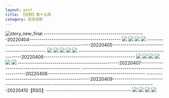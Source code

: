 ```yaml
---
layout: post
title: 【视野】第十五周
category: 投资视野
---
```

![story_new_final](http://rbwl8nwm4.hd-bkt.clouddn.com/img/story_new_final_0322.png)
--------------------------------------------------20220404---------------------------------------------
![](http://rbwl8nwm4.hd-bkt.clouddn.com/img/factors-220404-1.png)
![](http://rbwl8nwm4.hd-bkt.clouddn.com/img/factors-220404-2.png)
![](http://rbwl8nwm4.hd-bkt.clouddn.com/img/factors-220404-3.png)
![](http://rbwl8nwm4.hd-bkt.clouddn.com/img/factors-220404-4.png)
--------------------------------------------------20220405---------------------------------------------
![](http://rbwl8nwm4.hd-bkt.clouddn.com/img/factors-220405-1.png)
![](http://rbwl8nwm4.hd-bkt.clouddn.com/img/factors-220405-2.png)
![](http://rbwl8nwm4.hd-bkt.clouddn.com/img/factors-220405-3.png)
![](http://rbwl8nwm4.hd-bkt.clouddn.com/img/factors-220405-4.png)
![](http://rbwl8nwm4.hd-bkt.clouddn.com/img/factors-220405-5.png)
--------------------------------------------------20220406---------------------------------------------
![](http://rbwl8nwm4.hd-bkt.clouddn.com/img/factors-220406-1.png)
![](http://rbwl8nwm4.hd-bkt.clouddn.com/img/factors-220406-2.png)
![](http://rbwl8nwm4.hd-bkt.clouddn.com/img/factors-220406-3.png)
![](http://rbwl8nwm4.hd-bkt.clouddn.com/img/factors-220406-4.png)
![](http://rbwl8nwm4.hd-bkt.clouddn.com/img/factors-220406-5.png)
![](http://rbwl8nwm4.hd-bkt.clouddn.com/img/factors-220406-6.png)
--------------------------------------------------20220407------------------------------------------------
--------------------------------------------------20220408------------------------------------------------
--------------------------------------------------20220409------------------------------------------------
--------------------------------------------------20220410【RSG】------------------------------------------
![](http://rbwl8nwm4.hd-bkt.clouddn.com/img/factors-220410-1.png)
![](http://rbwl8nwm4.hd-bkt.clouddn.com/img/factors-220410-2.png)
![](http://rbwl8nwm4.hd-bkt.clouddn.com/img/factors-220410-3.png)
![](http://rbwl8nwm4.hd-bkt.clouddn.com/img/factors-220410-4.png)

  




